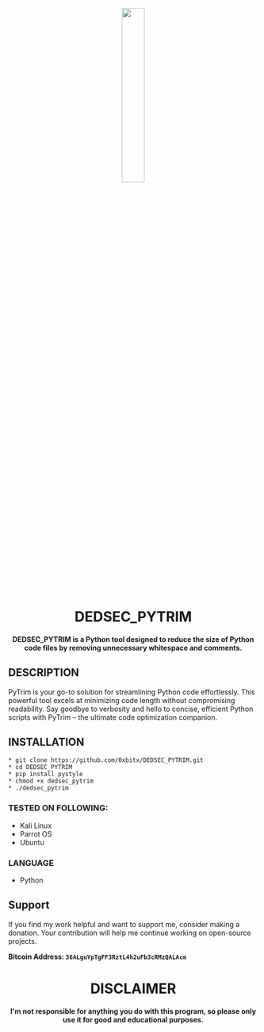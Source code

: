 
<p align="center">
<img src="https://cdn3.iconfinder.com/data/icons/logos-and-brands-adobe/512/267_Python-1024.png" width="30%" height="30%">
</p>

<h1 align="center"> DEDSEC_PYTRIM </h1>
<h4 align="center"> DEDSEC_PYTRIM is a Python tool designed to reduce the size of Python code files by removing unnecessary whitespace and comments. </h4>


## DESCRIPTION

PyTrim is your go-to solution for streamlining Python code effortlessly. This powerful tool excels at minimizing code length without compromising readability. Say goodbye to verbosity and hello to concise, efficient Python scripts with PyTrim – the ultimate code optimization companion.

## INSTALLATION 
    * git clone https://github.com/0xbitx/DEDSEC_PYTRIM.git
    * cd DEDSEC_PYTRIM
    * pip install pystyle 
    * chmod +x dedsec_pytrim
    * ./dedsec_pytrim

### TESTED ON FOLLOWING:
* Kali Linux
* Parrot OS
* Ubuntu

### LANGUAGE 
* Python


## Support

If you find my work helpful and want to support me, consider making a donation. Your contribution will help me continue working on open-source projects.

**Bitcoin Address: `36ALguYpTgFF3RztL4h2uFb3cRMzQALAcm`**

<h1 align="center"> DISCLAIMER </h1>

<h4 align="center">I'm not responsible for anything you do with this program, so please only use it for good and educational purposes. </h4>
